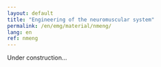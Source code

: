 ```yaml
---
layout: default
title: "Engineering of the neuromuscular system"
permalink: /en/emg/material/nmeng/
lang: en
ref: nmeng
---
```


Under construction...
